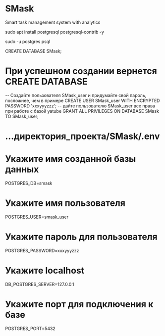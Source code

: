 # SMask
Smart task management system with analytics


sudo apt install postgresql postgresql-contrib -y 

sudo -u postgres psql 



CREATE DATABASE SMask;
# При успешном создании вернется CREATE DATABASE 

-- Создайте пользователя SMask_user и придумайте свой пароль, посложнее, чем в примере
CREATE USER SMask_user WITH ENCRYPTED PASSWORD 'xxxyyyzzz'; 
-- дайте пользователю SMask_user все права при работе с базой yatube 
GRANT ALL PRIVILEGES ON DATABASE SMask TO SMask_user;  



# ...директория_проекта/SMask/.env
# Укажите имя созданной базы данных
POSTGRES_DB=smask
# Укажите имя пользователя
POSTGRES_USER=smask_user
# Укажите пароль для пользователя
POSTGRES_PASSWORD=xxxyyyzzz
# Укажите localhost
DB_POSTGRES_SERVER=127.0.0.1
# Укажите порт для подключения к базе
POSTGRES_PORT=5432




